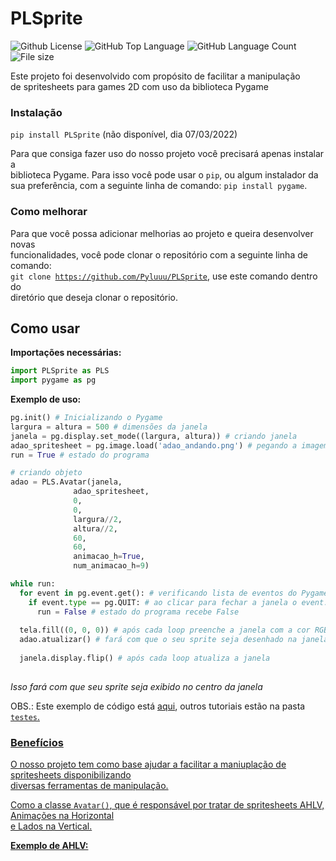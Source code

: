 # PLSprite

<img alt="Github License" src="https://img.shields.io/github/license/pyluuu/PLSprite" /> <img alt="GitHub Top Language" src="https://img.shields.io/github/languages/top/Pyluuu/PLSprite" /> <img alt="GitHub Language Count" src="https://img.shields.io/github/languages/count/Pyluuu/PLSprite" /> <img alt="File size" src="https://img.shields.io/github/repo-size/Pyluuu/PLSprite" />

Este projeto foi desenvolvido com propósito de facilitar a manipulação<br/>
de spritesheets para games 2D com uso da biblioteca Pygame

### Instalação
<code>pip install PLSprite</code> (não disponível, dia 07/03/2022)

Para que consiga fazer uso do nosso projeto você precisará apenas instalar a <br/>
biblioteca Pygame. Para isso você pode usar o <code>pip</code>, ou algum instalador da <br/>
sua preferência, com a seguinte linha de comando: <code>pip install pygame</code>.

### Como melhorar
Para que você possa adicionar melhorias ao projeto e queira desenvolver novas <br/>
funcionalidades, você pode clonar o repositório com a seguinte linha de comando: <br/>
<code>git clone https://github.com/Pyluuu/PLSprite</code>, use este comando dentro do <br/>
diretório que deseja clonar o repositório.

## Como usar
**Importações necessárias:**

```Python
import PLSprite as PLS
import pygame as pg
```

**Exemplo de uso:**
```Python
pg.init() # Inicializando o Pygame
largura = altura = 500 # dimensões da janela
janela = pg.display.set_mode((largura, altura)) # criando janela
adao_spritesheet = pg.image.load('adao_andando.png') # pegando a imagem do meu spritesheet
run = True # estado do programa

# criando objeto
adao = PLS.Avatar(janela,
              adao_spritesheet,
              0,
              0,
              largura//2,
              altura//2,
              60,
              60,
              animacao_h=True,
              num_animacao_h=9)

while run:
  for event in pg.event.get(): # verificando lista de eventos do Pygame
    if event.type == pg.QUIT: # ao clicar para fechar a janela o event.type sera QUIT
      run = False # estado do programa recebe False
  
  tela.fill((0, 0, 0)) # após cada loop preenche a janela com a cor RGB: (0, 0, 0), ou seja, preto
  adao.atualizar() # fará com que o seu sprite seja desenhado na janela
  
  janela.display.flip() # após cada loop atualiza a janela
  
```
*Isso fará com que seu sprite seja exibido no centro da janela*

OBS.: Este exemplo de código está <a href="https://github.com/PyLuuu/PLSprite/blob/main/testes/construindo_avatar.py">aqui</a>, outros tutoriais estão na pasta <code><a href="testes">testes</code>.

### Benefícios
O nosso projeto tem como base ajudar a facilitar a maniuplação de spritesheets disponibilizando<br/>
diversas ferramentas de manipulação.

Como a classe <code>Avatar()</code>, que é responsável por tratar de spritesheets AHLV, Animações na Horizontal<br/>
e Lados na Vertical.

**Exemplo de AHLV:**

